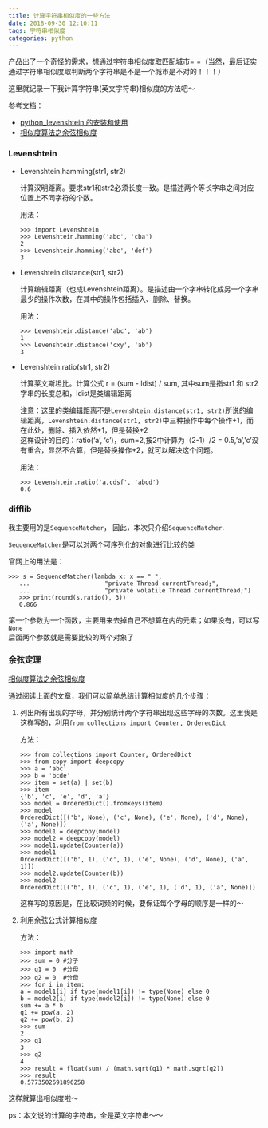 ```yaml
---
title: 计算字符串相似度的一些方法
date: 2018-09-30 12:10:11
tags: 字符串相似度
categories: python
---
```


<!--more-->

产品出了一个奇怪的需求，想通过字符串相似度取匹配城市= =（当然，最后证实通过字符串相似度取判断两个字符串是不是一个城市是不对的！！！）

这里就记录一下我计算字符串\(英文字符串\)相似度的方法吧～

参考文档：

- [python\_levenshtein 的安装和使用](https://www.jianshu.com/p/06370a33e1ee)
- [相似度算法之余弦相似度](https://blog.csdn.net/zz_dd_yy/article/details/51926305)

### **Levenshtein**

- Levenshtein.hamming\(str1, str2\)

  计算汉明距离。要求str1和str2必须长度一致。是描述两个等长字串之间对应位置上不同字符的个数。

  用法：

  ```shell
  >>> import Levenshtein     
  >>> Levenshtein.hamming('abc', 'cba')
  2
  >>> Levenshtein.hamming('abc', 'def')
  3
  ```

- Levenshtein.distance\(str1, str2\)

  计算编辑距离（也成Levenshtein距离）。是描述由一个字串转化成另一个字串最少的操作次数，在其中的操作包括插入、删除、替换。

  用法：

  ```shell
  >>> Levenshtein.distance('abc', 'ab')
  1
  >>> Levenshtein.distance('cxy', 'ab')
  3
  ```

- Levenshtein.ratio\(str1, str2\)

  计算莱文斯坦比。计算公式 r = \(sum \- ldist\) / sum, 其中sum是指str1 和 str2 字串的长度总和，ldist是类编辑距离

  注意：这里的类编辑距离不是`Levenshtein.distance(str1, str2)`所说的编辑距离，`Levenshtein.distance(str1, str2)`中三种操作中每个操作+1，而在此处，删除、插入依然+1，但是替换+2  
  这样设计的目的：ratio\(‘a’, ‘c’\)，sum=2,按2中计算为（2-1）/2 = 0.5,’a’,'c’没有重合，显然不合算，但是替换操作+2，就可以解决这个问题。

  用法：

  ```shell
  >>> Levenshtein.ratio('a,cdsf', 'abcd')		      
  0.6
  ```

### **difflib**

我主要用的是`SequenceMatcher`， 因此，本次只介绍`SequenceMatcher`.

`SequenceMatcher`是可以对两个可序列化的对象进行比较的类

官网上的用法是：

```shell
>>> s = SequenceMatcher(lambda x: x == " ",
   ...                     "private Thread currentThread;",
   ...                     "private volatile Thread currentThread;")
   >>> print(round(s.ratio(), 3))
   0.866
```

第一个参数为一个函数，主要用来去掉自己不想算在内的元素；如果没有，可以写`None`  
后面两个参数就是需要比较的两个对象了

### **余弦定理**

[相似度算法之余弦相似度](https://blog.csdn.net/zz_dd_yy/article/details/51926305)

通过阅读上面的文章，我们可以简单总结计算相似度的几个步骤：

1.  列出所有出现的字母，并分别统计两个字符串出现这些字母的次数。这里我是这样写的，利用`from collections import Counter, OrderedDict`

    方法：

    ```shell
    >>> from collections import Counter, OrderedDict
    >>> from copy import deepcopy
    >>> a = 'abc'
    >>> b = 'bcde'
    >>> item = set(a) | set(b)
    >>> item
    {'b', 'c', 'e', 'd', 'a'}
    >>> model = OrderedDict().fromkeys(item)
    >>> model
    OrderedDict([('b', None), ('c', None), ('e', None), ('d', None), ('a', None)])
    >>> model1 = deepcopy(model)
    >>> model2 = deepcopy(model)
    >>> model1.update(Counter(a))
    >>> model1
    OrderedDict([('b', 1), ('c', 1), ('e', None), ('d', None), ('a', 1)])
    >>> model2.update(Counter(b))
    >>> model2
    OrderedDict([('b', 1), ('c', 1), ('e', 1), ('d', 1), ('a', None)])
    ```

    这样写的原因是，在比较词频的时候，要保证每个字母的顺序是一样的～

2.  利用余弦公式计算相似度

    方法：

    ```shell
    >>> import math
    >>> sum = 0	#分子
    >>> q1 = 0	#分母
    >>> q2 = 0	#分母
    >>> for i in item:
	a = model1[i] if type(model1[i]) != type(None) else 0
	b = model2[i] if type(model2[i]) != type(None) else 0
	sum += a * b
	q1 += pow(a, 2)
	q2 += pow(b, 2)
    >>> sum
    2
    >>> q1
    3
    >>> q2
    4
    >>> result = float(sum) / (math.sqrt(q1) * math.sqrt(q2))
    >>> result
    0.5773502691896258
    ```

这样就算出相似度啦～

ps：本文说的计算的字符串，全是英文字符串～～